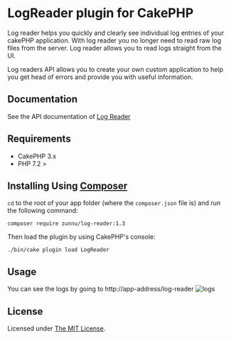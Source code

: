 # LogReader plugin for CakePHP

Log reader helps you quickly and clearly see individual log entries of your cakePHP application.
With log reader you no longer need to read raw log files from the server. Log reader allows you to read logs straight from the UI.

Log readers API allows you to create your own custom application to help you get head of errors and provide you with useful information.

## Documentation
See the API documentation of [Log Reader](https://github.com/zunnu/log-reader/wiki)

## Requirements
* CakePHP 3.x
* PHP 7.2 >

## Installing Using [Composer][composer]

`cd` to the root of your app folder (where the `composer.json` file is) and run the following command:

```
composer require zunnu/log-reader:1.3
```

Then load the plugin by using CakePHP's console:

```
./bin/cake plugin load LogReader
```

## Usage
You can see the logs by going to
http://app-address/log-reader
<img src="https://i.imgur.com/8sCwLBh.png" alt="logs">

## License

Licensed under [The MIT License][mit].

[cakephp]:http://cakephp.org
[composer]:http://getcomposer.org
[mit]:http://www.opensource.org/licenses/mit-license.php
